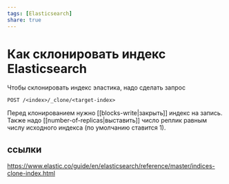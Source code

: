 ```yaml
---
tags: [Elasticsearch]
share: true
---
```

# Как склонировать индекс Elasticsearch
Чтобы склонировать индекс эластика, надо сделать запрос
```http
POST /<index>/_clone/<target-index>
```
Перед клонированием нужно [[blocks-write|закрыть]] индекс на запись. Также надо [[number-of-replicas|выставить]] число реплик равным числу исходного индекса (по умолчанию ставится 1).
## ссылки
https://www.elastic.co/guide/en/elasticsearch/reference/master/indices-clone-index.html
